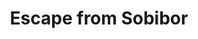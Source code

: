 ---
layout: film

excerpt: During WWII, the death camp at Treblinka had an escape, causing the Commandant at a similar camp in Sobibor to vow that his camp would never experience the same thing. But those who were its captives, the Jewish laborers that had been spared from the ovens, knew that they were on borrowed time and that their only hope was to escape... the only question was how to do it. However, because the Germans would kill an equal number of others whenever a group attempted to escape, the captives knew that if ever an escape was tried, all 600 prisoners in the camp would have to be included... logistically precluding any ideas about tunnels or sneak breakouts. Indeed, to have such a mass escape could only mean that the Ukrainian guards and Germain officers would have to be killed, which many of the Jews felt simply reduced themselves to no better than their captors... thus making it a struggle of conscience. And therein lies the story, with the film being based on a factual account of what then happened at that Sobibor prison.
title: Escape from Sobibor
runtime: 143
genre: 
- War
- History
- Drama
silent: no
decade: 1980s
recommended: yes
editors-rating: 4
image:  /feature-images/Escape-from-sobibor-1987.jpg
video: https://www.youtube.com/embed/b4R53qvwbag?rel=0&amp;controls=0&amp;showinfo=0
synopsis: During WWII, the death camp at Treblinka had an escape, causing the Commandant at a similar camp in Sobibor to vow that his camp would never experience the same thing. But those who were its captives, the Jewish laborers that had been spared from the ovens, knew that they were on borrowed time and that their only hope was to escape... the only question was how to do it. However, because the Germans would kill an equal number of others whenever a group attempted to escape, the captives knew that if ever an escape was tried, all 600 prisoners in the camp would have to be included... logistically precluding any ideas about tunnels or sneak breakouts. Indeed, to have such a mass escape could only mean that the Ukrainian guards and Germain officers would have to be killed, which many of the Jews felt simply reduced themselves to no better than their captors... thus making it a struggle of conscience. And therein lies the story, with the film being based on a factual account of what then happened at that Sobibor prison.
director: Jack Gold
year: 1987
country: 
- UK
- Yugoslavia
cast: 
- Alan Arkin
- Joanna Pacula
- Rutger Hauer
imdb: http://www.imdb.com/title/tt0092978/?ref_=nv_sr_1

--- 